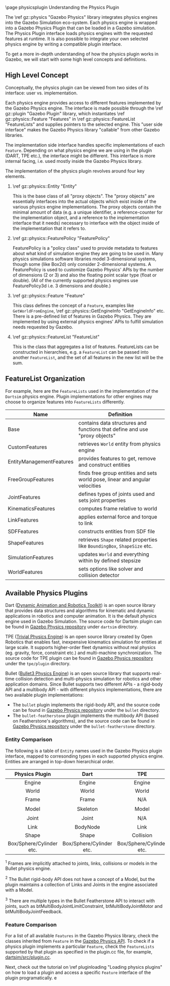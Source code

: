 \page physicsplugin Understanding the Physics Plugin

The \ref gz::physics "Gazebo Physics" library integrates physics engines into the Gazebo Simulation eco-system.
Each physics engine is wrapped into a Gazebo Physics Plugin that can be loaded in a Gazebo simulation.
The Physics Plugin interface loads physics engines with the requested features at runtime.
It is also possible to integrate your own selected physics engine by writing a compatible plugin interface.

To get a more in-depth understanding of how the physics plugin works in Gazebo, we will start with some high level concepts and definitions.

<!-- TODO: add tutorial on how to write your own physics plugin -->

## High Level Concept

Conceptually, the physics plugin can be viewed from two sides of its interface: user vs. implementation.

Each physics engine provides access to different features implemented by the Gazebo Physics engine.
The interface is made possible through the \ref gz::plugin "Gazebo Plugin" library, which instantiates \ref gz::physics::Feature "Features" in \ref gz::physics::FeatureList "FeatureLists" and supplies pointers to the selected engine.
This "user side interface" makes the Gazebo Physics library "callable" from other Gazebo libraries.

The implementation side interface handles specific implementations of each `Feature`.
Depending on what physics engine we are using in the plugin (DART, TPE etc.), the interface might be different.
This interface is more internal facing, i.e. used mostly inside the Gazebo Physics library.

The implementation of the physics plugin revolves around four key elements.

1. \ref gz::physics::Entity "Entity"

    This is the base class of all "proxy objects".
    The "proxy objects" are essentially interfaces into the actual objects which exist inside of the various physics engine implementations.
    The proxy objects contain the minimal amount of data (e.g. a unique identifier, a reference-counter for the implementation object, and a reference to the implementation interface that it needs) necessary to interface with the object inside of the implementation that it refers to.

2. \ref gz::physics::FeaturePolicy "FeaturePolicy"

    FeaturePolicy is a "policy class" used to provide metadata to features about what kind of simulation engine they are going to be used in.
    Many physics simulations software libraries model 3-dimensional systems, though some (like Box2d) only consider 2-dimensional systems.
    A FeaturePolicy is used to customize Gazebo Physics' APIs by the number of dimensions (2 or 3) and also the floating point scalar type (float or double).
    (All of the currently supported physics engines use FeaturePolicy3d i.e. 3 dimensions and double.)

3. \ref gz::physics::Feature "Feature"

    This class defines the concept of a `Feature`, examples like `GetWorldFromEngine`, \ref gz::physics::GetEngineInfo "GetEngineInfo" etc.
    There is a pre-defined list of features in Gazebo Physics.
    They are implemented by using external physics engines' APIs to fulfill simulation needs requested by Gazebo.

4. \ref gz::physics::FeatureList "FeatureList"

    This is the class that aggregates a list of features.
    FeatureLists can be constructed in hierarchies, e.g. a `FeatureList` can be passed into another `FeatureList`, and the set of all features in the new list will be the sum.


## FeatureList Organization

For example, here are the `FeatureLists` used in the implementation of the `Dartsim` physics engine.
Plugin implementations for other engines may choose to organize features into `FeatureLists` differently.

| Name  | Definition  |
|---|---|
| Base  | contains data structures and functions that define and use "proxy objects"   |
| CustomFeatures  | retrieves `World` entity from physics engine|
| EntityManagementFeatures  | provides features to get, remove and construct entities  |
| FreeGroupFeatures  | finds free group entities and sets world pose, linear and angular velocities  |
| JointFeatures  | defines types of joints used and sets joint properties  |
| KinematicsFeatures  | computes frame relative to world  |
| LinkFeatures  | applies external force and torque to link  |
| SDFFeatures  | constructs entities from SDF file  |
| ShapeFeatures  | retrieves `Shape` related properties like `BoundingBox`, `ShapeSize` etc. |
| SimulationFeatures  | updates `World` and everything within by defined stepsize |
| WorldFeatures  | sets options like solver and collision detector  |

## Available Physics Plugins

Dart ([Dynamic Animation and Robotics Toolkit](https://dartsim.github.io/)) is an open source library that provides data structures and algorithms for kinematic and dynamic applications in robotics and computer animation.
It is the default physics engine used in Gazebo Simulation.
The source code for Dartsim plugin can be found in [Gazebo Physics repository](https://github.com/gazebosim/gz-physics/tree/main) under `dartsim` directory.

TPE ([Trivial Physics Engine](https://github.com/gazebosim/gz-physics/tree/main/tpe)) is an open source library created by Open Robotics that enables fast, inexpensive kinematics simulation for entities at large scale.
It supports higher-order fleet dynamics without real physics (eg. gravity, force, constraint etc.) and multi-machine synchronization.
The source code for TPE plugin can be found in [Gazebo Physics repository](https://github.com/gazebosim/gz-physics/tree/main) under the `tpe/plugin` directory.

Bullet ([Bullet3 Physics Engine](https://github.com/bulletphysics/bullet3)) is an open source library that supports real-time collision detection and multi-physics simulation for robotics and other application domains.
Since Bullet supports two different APIs - a rigid-body API and a multibody API - with different physics implementations, there are two available plugin implementations:
- The `bullet` plugin implements the rigid-body API, and the source code can be found in [Gazebo Physics repository](https://github.com/gazebosim/gz-physics/tree/main) under the `bullet` directory.
- The `bullet-featherstone` plugin implements the multibody API (based on Featherstone's algorithms), and the source code can be found in [Gazebo Physics repository](https://github.com/gazebosim/gz-physics/tree/main) under the `bullet-featherstone` directory.

### Entity Comparison

The following is a table of `Entity` names used in the Gazebo Physics plugin interface, mapped to corresonding types in each supported physics engine.
Entities are arranged in top-down hierarchical order.

| Physics Plugin | Dart  | TPE | Bullet | Bullet Featherstone |
|:-:|:-:|:-:|:-:|:-:|
| Engine  | Engine  | Engine  | Engine  | Engine  |
| World  | World  | World  | btDiscreteDynamicsWorld | btMultiBodyDynamicsWorld |
| Frame  | Frame  | N/A  | N/A<sup>1</sup> | N/A<sup>1</sup> |
| Model  | Skeleton  | Model | N/A<sup>2</sup> | btMultiBody |
| Joint  | Joint  | N/A | btTypedConstraint | btMultiBodyJoint<sup>3</sup> |
| Link  | BodyNode  | Link | btRigidBody | btMultiBodyLink |
| Shape  | Shape  | Collision | btCollisionShape | btCollisionShape |
| Box/Sphere/Cylinder etc. | Box/Sphere/Cylinder etc. | Box/Sphere/Cylinder etc. | Box/Sphere/Cylinder etc. | Box/Sphere/Cylinder etc. |

<sup>1</sup> Frames are implicitly attached to joints, links, collisions or models in the Bullet physics engine.

<sup>2</sup> The Bullet rigid-body API does not have a concept of a Model, but the plugin maintains a collection of Links and Joints in the engine associated with a Model.

<sup>3</sup> There are multiple types in the Bullet Featherstone API to interact with joints, such as btMultiBodyJointLimitConstraint, btMultiBodyJointMotor and btMultiBodyJointFeedback.

### Feature Comparison

For a list of all available `Features` in the Gazebo Physics library, check the classes inherited from `Feature` in the [Gazebo Physics API](https://gazebosim.org/api/physics/8/hierarchy.html).
To check if a physics plugin implements a particular `Feature`, check the `FeatureLists` supported by that plugin as specified in the plugin.cc file, for example, [dartsim/src/plugin.cc](https://github.com/gazebosim/gz-physics/blob/main/dartsim/src/plugin.cc).

Next, check out the tutorial on \ref pluginloading "Loading physics plugins" on how to load a plugin and access a specific `Feature` interface of the plugin programatically.
e